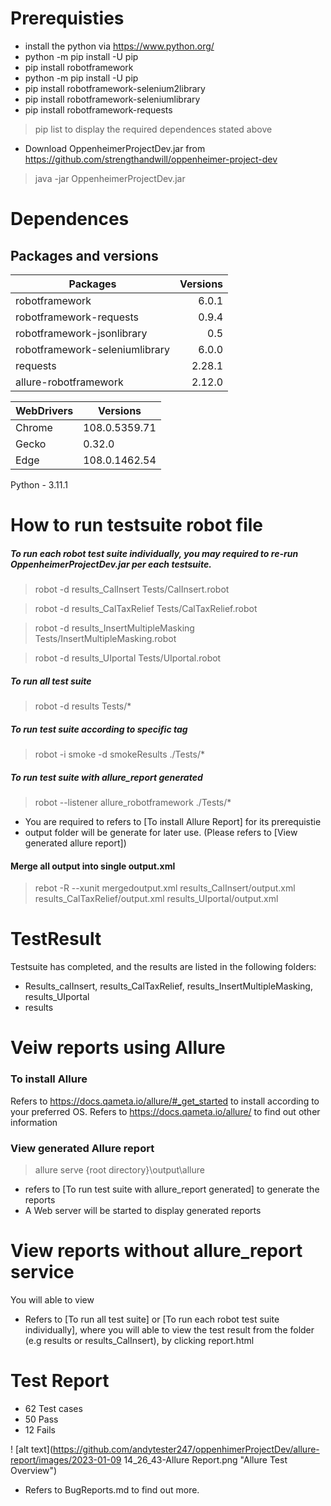 # Prerequisties
- install the python via  https://www.python.org/
- python -m pip install -U pip
- pip install robotframework
- python -m pip install -U pip
- pip install robotframework-selenium2library
- pip install robotframework-seleniumlibrary
- pip install robotframework-requests

> pip list to display the required dependences stated above 

- Download OppenheimerProjectDev.jar from https://github.com/strengthandwill/oppenheimer-project-dev
> java -jar OppenheimerProjectDev.jar

# Dependences
## Packages and versions
| Packages                       | Versions |
| --------                       | --------:|
| robotframework                 | 6.0.1    |
| robotframework-requests        | 0.9.4    |
| robotframework-jsonlibrary     | 0.5      |
| robotframework-seleniumlibrary | 6.0.0    |
| requests                       | 2.28.1   |  
| allure-robotframework          | 2.12.0   |

| WebDrivers | Versions |
| ---------- | -------- |
| Chrome | 108.0.5359.71 |
| Gecko | 0.32.0 |
| Edge | 108.0.1462.54 |

Python - 3.11.1

# How to run testsuite robot file
##### To run each robot test suite individually, you may required to re-run OppenheimerProjectDev.jar per each testsuite.
> robot -d results_CalInsert Tests/CalInsert.robot

> robot -d results_CalTaxRelief Tests/CalTaxRelief.robot

> robot -d results_InsertMultipleMasking Tests/InsertMultipleMasking.robot

> robot -d results_UIportal Tests/UIportal.robot

#####  To run all test suite
> robot -d results Tests/*

##### To run test suite according to specific tag
> robot -i smoke -d smokeResults ./Tests/* 

##### To run test suite with allure_report generated
> robot --listener allure_robotframework ./Tests/*
* You are required to refers to [To install Allure Report] for its prerequistie
* output folder will be generate for later use. (Please refers to [View generated allure report])

#### Merge all output into single output.xml
> rebot -R --xunit mergedoutput.xml results_CalInsert/output.xml results_CalTaxRelief/output.xml results_UIportal/output.xml

# TestResult
Testsuite has completed, and the results are listed in the following folders:
- Results_calInsert, results_CalTaxRelief, results_InsertMultipleMasking, results_UIportal
- results

# Veiw reports using Allure 
### To install Allure
Refers to https://docs.qameta.io/allure/#_get_started to install according to your preferred OS.
Refers to https://docs.qameta.io/allure/ to find out other information

### View generated Allure report
> allure serve {root directory}\output\allure
* refers to [To run test suite with allure_report generated] to generate the reports
* A Web server will be started to display generated reports

# View reports without allure_report service
You will able to view 
* Refers to [To run all test suite] or [To run each robot test suite individually], where you will able to view the test result from the folder (e.g results or results_CalInsert), by clicking report.html


# Test Report
* 62 Test cases
* 50 Pass
* 12 Fails

! [alt text](https://github.com/andytester247/oppenhimerProjectDev/allure-report/images/2023-01-09 14_26_43-Allure Report.png "Allure Test Overview")
* Refers to BugReports.md to find out more.

